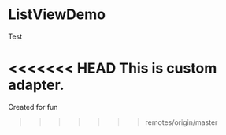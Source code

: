 ListViewDemo
============

Test


<<<<<<< HEAD
This is custom adapter.
=======
Created for fun
>>>>>>> remotes/origin/master
